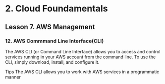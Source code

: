 # 2. Cloud Foundamentals 

## Lesson 7. AWS Management


### 12. AWS Commmand Line Interface(CLI)


The AWS CLI (or Command Line Interface) allows you to access and control services running in your AWS account from the command line. To use the CLI, simply download, install, and configure it.

Tips
The AWS CLI allows you to work with AWS services in a programmatic manner